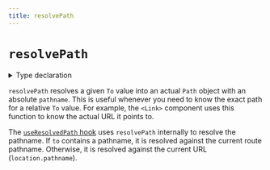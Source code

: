 ```yaml
---
title: resolvePath
---
```


# `resolvePath`

<details>
  <summary>Type declaration</summary>

```tsx
declare function resolvePath(
  to: To,
  fromPathname?: string
): Path;

type To = string | Partial<Path>;

interface Path {
  pathname: string;
  search: string;
  hash: string;
}
```

</details>

`resolvePath` resolves a given `To` value into an actual `Path` object with an absolute `pathname`. This is useful whenever you need to know the exact path for a relative `To` value. For example, the `<Link>` component uses this function to know the actual URL it points to.

The [`useResolvedPath` hook][useresolvedpath] uses `resolvePath` internally to resolve the pathname. If `to` contains a pathname, it is resolved against the current route pathname. Otherwise, it is resolved against the current URL (`location.pathname`).

[useresolvedpath]: ../hooks/use-resolved-path.md
